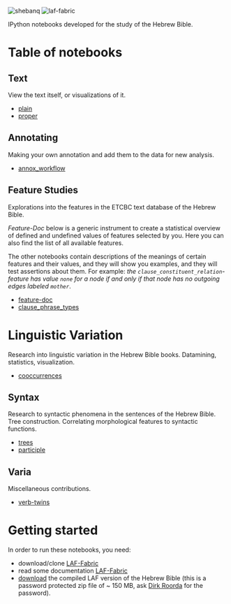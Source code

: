 ![shebanq](https://raw.github.com/ETCBC/laf-fabric-nbs/master/images/VU-ETCBC-small.png)
![laf-fabric](https://raw.github.com/ETCBC/laf-fabric-nbs/master/images/laf-fabric-small.png)

IPython notebooks developed for the study of the Hebrew Bible.

# Table of notebooks

## Text
View the text itself, or visualizations of it.

* [plain](http://nbviewer.ipython.org/github/ETCBC/laf-fabric-nbs/blob/master/plain.ipynb)
* [proper](http://nbviewer.ipython.org/github/ETCBC/laf-fabric-nbs/blob/master/proper.ipynb)

## Annotating
Making your own annotation and add them to the data for new analysis.

* [annox_workflow](http://nbviewer.ipython.org/github/ETCBC/laf-fabric-nbs/blob/master/annox_workflow.ipynb)

## Feature Studies
Explorations into the features in the ETCBC text database of the Hebrew Bible.

*Feature-Doc* below is a generic instrument to create a statistical overview of defined and undefined values of features selected by you.
Here you can also find the list of all available features.

The other notebooks contain descriptions of the meanings of certain features and their values,
and they will show you examples, and they will test assertions about them.
For example: *the ``clause_constituent_relation``-feature has value ``none`` for a node if and only if that node has no outgoing edges labeled ``mother``*.

* [feature-doc](http://nbviewer.ipython.org/github/ETCBC/laf-fabric-nbs/blob/master/feature-doc.ipynb)
* [clause_phrase_types](http://nbviewer.ipython.org/github/ETCBC/laf-fabric-nbs/blob/master/clause_phrase_types.ipynb)

# Linguistic Variation
Research into linguistic variation in the Hebrew Bible books.
Datamining, statistics, visualization.

* [cooccurrences](http://nbviewer.ipython.org/github/ETCBC/laf-fabric-nbs/blob/master/cooccurrences.ipynb)

## Syntax
Research to syntactic phenomena in the sentences of the Hebrew Bible.
Tree construction.
Correlating morphological features to syntactic functions.

* [trees](http://nbviewer.ipython.org/github/ETCBC/laf-fabric-nbs/blob/master/trees.ipynb)
* [participle](http://nbviewer.ipython.org/github/ETCBC/laf-fabric-nbs/blob/master/participle.ipynb)

## Varia
Miscellaneous contributions.

* [verb-twins](http://nbviewer.ipython.org/github/ETCBC/laf-fabric-nbs/blob/master/verb-twins.ipynb)

# Getting started
In order to run these notebooks, you need:

* download/clone [LAF-Fabric](https://github.com/dirkroorda/laf-fabric)
* read some documentation [LAF-Fabric](http://laf-fabric.readthedocs.org/en/latest/)
* [download](https://www.dropbox.com/s/1oqvb92sqn7vuml/laf-fabric-data.zip) the compiled LAF version of the Hebrew Bible
  (this is a password protected zip file of ~ 150 MB, ask [Dirk Roorda](dirk.roorda@dans.knaw.nl) for the password).

